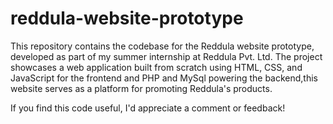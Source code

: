 # reddula-website-prototype
This repository contains the codebase for the Reddula website prototype, developed as part of my summer internship at Reddula Pvt. Ltd. The project showcases a web application built from scratch using HTML, CSS, and JavaScript for the frontend and PHP and MySql powering the backend,this website serves as a platform for promoting Reddula's products.

If you find this code useful, I'd appreciate a comment or feedback!
